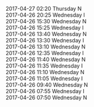 2017-04-27 02:20 Thursday  N  
2017-04-26 20:25 Wednesday  I  
2017-04-26 15:30 Wednesday  N  
2017-04-26 15:25 Wednesday  I  
2017-04-26 13:40 Wednesday  N  
2017-04-26 13:30 Wednesday  I  
2017-04-26 13:10 Wednesday  N  
2017-04-26 12:35 Wednesday  I  
2017-04-26 11:40 Wednesday  N  
2017-04-26 11:35 Wednesday  I  
2017-04-26 11:10 Wednesday  N  
2017-04-26 11:05 Wednesday  I  
2017-04-26 09:40 Wednesday  N  
2017-04-26 07:55 Wednesday  I  
2017-04-26 07:50 Wednesday  N  
